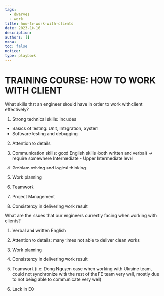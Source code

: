 ```yaml
---
tags:
  - dwarves
  - work
title: how-to-work-with-clients
date: 2023-10-16
description:
authors: []
menu:
toc: false
notice:
type: playbook
---
```

# TRAINING COURSE: HOW TO WORK WITH CLIENT

What skills that an engineer should have in order to work with client effectively?

1. Strong technical skills: includes
- Basics of testing: Unit, Integration, System
- Software testing and debugging

2. Attention to details

3. Communication skills: good English skills (both written and verbal)
-> require somewhere Intermediate - Upper Intermediate level

4. Problem solving and logical thinking

5. Work planning

6. Teamwork

7. Project Management

8. Consistency in delivering work result

What are the issues that our engineers currently facing when working with clients?

1. Verbal and written English

2. Attention to details: many times not able to deliver clean works

3. Work planning

4. Consistency in delivering work result

5. Teamwork (i.e: Dong Nguyen case when working with Ukraine team, could not synchronize with the rest of the FE team very well, mostly due to not being able to communicate very well)

6. Lack in EQ

